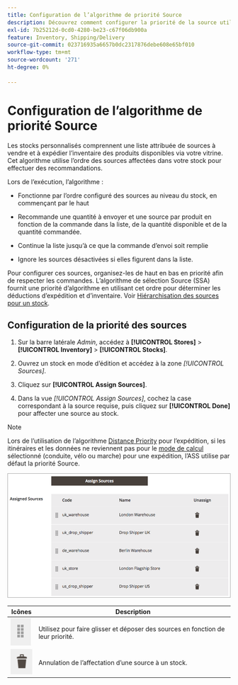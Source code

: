 ```yaml
---
title: Configuration de l’algorithme de priorité Source
description: Découvrez comment configurer la priorité de la source utilisée pour l’ordre des sources affectées dans votre stock afin de faire des recommandations.
exl-id: 7b25212d-0cd0-4280-be23-c67f06db900a
feature: Inventory, Shipping/Delivery
source-git-commit: 023716935a6657b0dc2317876debe608e65bf010
workflow-type: tm+mt
source-wordcount: '271'
ht-degree: 0%

---
```


# Configuration de l’algorithme de priorité Source

Les stocks personnalisés comprennent une liste attribuée de sources à vendre et à expédier l’inventaire des produits disponibles via votre vitrine. Cet algorithme utilise l’ordre des sources affectées dans votre stock pour effectuer des recommandations.

Lors de l’exécution, l’algorithme :

- Fonctionne par l’ordre configuré des sources au niveau du stock, en commençant par le haut

- Recommande une quantité à envoyer et une source par produit en fonction de la commande dans la liste, de la quantité disponible et de la quantité commandée.

- Continue la liste jusqu’à ce que la commande d’envoi soit remplie

- Ignore les sources désactivées si elles figurent dans la liste.

Pour configurer ces sources, organisez-les de haut en bas en priorité afin de respecter les commandes. L’algorithme de sélection Source (SSA) fournit une priorité d’algorithme en utilisant cet ordre pour déterminer les déductions d’expédition et d’inventaire. Voir [Hiérarchisation des sources pour un stock](stocks-prioritize-sources.md).

## Configuration de la priorité des sources

1. Sur la barre latérale _Admin_, accédez à **[!UICONTROL Stores]** > **[!UICONTROL Inventory]** > **[!UICONTROL Stocks]**.

1. Ouvrez un stock en mode d’édition et accédez à la zone _[!UICONTROL Sources]_.

1. Cliquez sur **[!UICONTROL Assign Sources]**.

1. Dans la vue _[!UICONTROL Assign Sources]_, cochez la case correspondant à la source requise, puis cliquez sur **[!UICONTROL Done]**&#x200B;pour affecter une source au stock.

>[!NOTE]
>
>Lors de l’utilisation de l’algorithme [Distance Priority](distance-priority-algorithm.md) pour l’expédition, si les itinéraires et les données ne reviennent pas pour le [mode de calcul](distance-priority-algorithm.md) sélectionné (conduite, vélo ou marche) pour une expédition, l’ASS utilise par défaut la priorité Source.

![Commande Source après priorisation](assets/inventory-stock-priority-after.png)

| Icônes | Description |
|----------------------------------------------|----------------------------------------------------------------|
| ![Faites glisser et déposez l’icône pour définir la priorité](assets/icon-drag-and-drop-action.png) | Utilisez pour faire glisser et déposer des sources en fonction de leur priorité. |
| ![Icône de clic pour annuler l’affectation d’une source](assets/icon-delete-action.png) | Annulation de l’affectation d’une source à un stock. |
